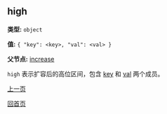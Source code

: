 high
----------

**类型:** `object`

**值:** `{ "key": <key>, "val": <val> }`

**父节点:** [increase](increase.md)

`high` 表示扩容后的高位区间，包含 [key](key.md) 和 [val](val.md) 两个成员。

[上一页](../table.md)

[回首页](../../../index.md)